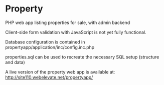 Property
========

PHP web app listing properties for sale, with admin backend

Client-side form validation with JavaScript is not yet fully functional.

Database configuration is contained in propertyapp/application/inc/config.inc.php

properties.sql can be used to recreate the necessary SQL setup (structure and data)

A live version of the property web app is available at:
http://site110.webelevate.net/propertyapp/

